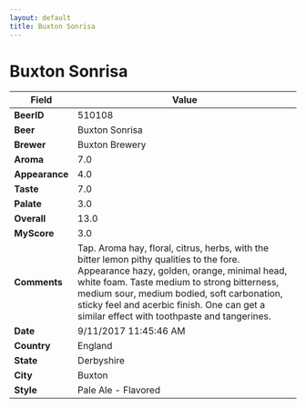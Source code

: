 ```yaml
---
layout: default
title: Buxton Sonrisa
---
```


# Buxton Sonrisa

| Field         | Value     |
|---------------|-----------|
| **BeerID** | 510108 |
| **Beer** | Buxton Sonrisa |
| **Brewer** | Buxton Brewery |
| **Aroma** | 7.0 |
| **Appearance** | 4.0 |
| **Taste** | 7.0 |
| **Palate** | 3.0 |
| **Overall** | 13.0 |
| **MyScore** | 3.0 |
| **Comments** | Tap. Aroma hay, floral, citrus, herbs, with the bitter lemon pithy qualities to the fore. Appearance hazy, golden, orange, minimal head, white foam. Taste medium to strong bitterness, medium sour, medium bodied, soft carbonation, sticky feel and acerbic finish. One can get a similar effect with toothpaste and tangerines. |
| **Date** | 9/11/2017 11:45:46 AM |
| **Country** | England |
| **State** | Derbyshire |
| **City** | Buxton |
| **Style** | Pale Ale - Flavored |
